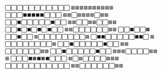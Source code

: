 



⬜️⬜️⬜️⬜️⬜️⬜️⬜️⬜️⬜️⬜️⬜️ 🟩🟩🟩🟩🟩🟩🟩🟩🟩🟩                        
⬜️⬜️⬜️⬛️⬛️⬛️⬛️⬛️⬜️⬜️⬜️ 🟩🟩⬜🟩🟩🟩🟩⬜🟩🟩
⬜️⬜️⬛️⬜️⬜️⬜️⬜️⬜️⬛️⬜️⬜️ 🟩🟩⬜⬜🟩🟩⬜⬜🟩🟩
⬜️⬜️⬛️⬜️⬛️⬜️⬛️⬜️⬛️⬜️⬜️ 🟩🟩⬜⬜⬜⬜⬜⬜🟩🟩
⬜️⬜️⬛️⬜️⬜️🟧⬜️⬜️⬛️⬜️⬜️ 🟩⬜⬜⬜⬜⬜⬜⬜⬜🟩
⬜️⬛️⬛️⬜️⬜️⬜️⬜️⬜️⬛️⬛️⬜️ 🟩⬜⬜⬜⬜⬜⬜⬜⬜🟩
⬜️⬜️⬛️⬜️⬜️⬜️⬜️⬜️⬛️⬜️⬜️ 🟩🟩⬜⬜⬜⬜⬜⬜🟩🟩
⬜️⬜️⬛️⬜️⬜️⬜️⬜️⬜️⬛️⬜️⬜️ 🟩🟩🟩⬜⬜⬜⬜🟩🟩🟩
⬜️⬜️⬜️⬛️🟧⬛️🟧⬛️⬜️⬜️⬜️ 🟩⬜🟩⬜⬜⬜⬜🟩🟩🟩
⬜️⬜️⬜️⬜️⬜️⬜️⬜️⬜️⬜️⬜️⬜️ 🟩🟩⬜⬜⬜⬜⬜⬜🟩🟩
